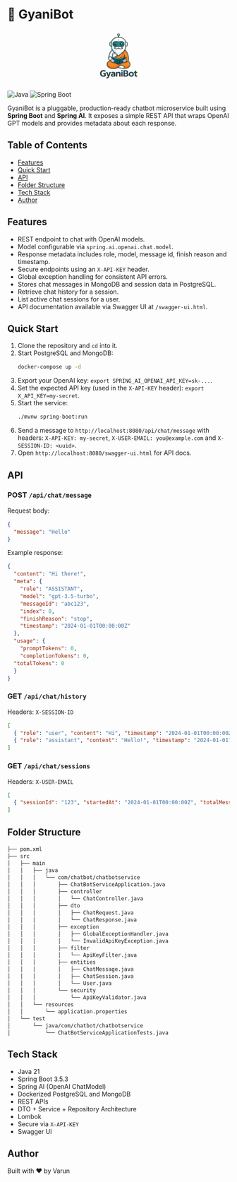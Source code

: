 # 🤖 GyaniBot
<!-- Logo -->
<p align="center">
  <img src="https://raw.githubusercontent.com/varuncns/varuncns/main/gyaniBot.png" alt="Logo" width="120" />
</p>

![Java](https://img.shields.io/badge/Java-21-blue?logo=java)
![Spring Boot](https://img.shields.io/badge/SpringBoot-3.2.x-brightgreen?logo=spring)

GyaniBot is a pluggable, production-ready chatbot microservice built using **Spring Boot** and **Spring AI**. It exposes a simple REST API that wraps OpenAI GPT models and provides metadata about each response.

## Table of Contents
- [Features](#features)
- [Quick Start](#quick-start)
- [API](#api)
- [Folder Structure](#folder-structure)
- [Tech Stack](#tech-stack)
- [Author](#author)

## Features
- REST endpoint to chat with OpenAI models.
- Model configurable via `spring.ai.openai.chat.model`.
- Response metadata includes role, model, message id, finish reason and timestamp.
- Secure endpoints using an `X-API-KEY` header.
- Global exception handling for consistent API errors.
- Stores chat messages in MongoDB and session data in PostgreSQL.
- Retrieve chat history for a session.
- List active chat sessions for a user.
- API documentation available via Swagger UI at `/swagger-ui.html`.

## Quick Start
1. Clone the repository and `cd` into it.
2. Start PostgreSQL and MongoDB:
   ```bash
   docker-compose up -d
   ```
3. Export your OpenAI key: `export SPRING_AI_OPENAI_API_KEY=sk-...`.
4. Set the expected API key (used in the `X-API-KEY` header): `export X_API_KEY=my-secret`.
5. Start the service:
   ```bash
   ./mvnw spring-boot:run
   ```
6. Send a message to `http://localhost:8080/api/chat/message` with headers:
   `X-API-KEY: my-secret`, `X-USER-EMAIL: you@example.com` and `X-SESSION-ID: <uuid>`.
7. Open `http://localhost:8080/swagger-ui.html` for API docs.

## API
### POST `/api/chat/message`
Request body:
```json
{
  "message": "Hello"
}
```
Example response:
```json
{
  "content": "Hi there!",
  "meta": {
    "role": "ASSISTANT",
    "model": "gpt-3.5-turbo",
    "messageId": "abc123",
    "index": 0,
    "finishReason": "stop",
    "timestamp": "2024-01-01T00:00:00Z"
  },
  "usage": {
    "promptTokens": 0,
    "completionTokens": 0,
  "totalTokens": 0
  }
}
```

### GET `/api/chat/history`
Headers: `X-SESSION-ID`
```json
[
  { "role": "user", "content": "Hi", "timestamp": "2024-01-01T00:00:00Z" },
  { "role": "assistant", "content": "Hello!", "timestamp": "2024-01-01T00:00:01Z" }
]
```

### GET `/api/chat/sessions`
Headers: `X-USER-EMAIL`
```json
[
  { "sessionId": "123", "startedAt": "2024-01-01T00:00:00Z", "totalMessages": 2 }
]
```

## Folder Structure
```
├── pom.xml
├── src
│   ├── main
│   │   ├── java
│   │   │   └── com/chatbot/chatbotservice
│   │   │       ├── ChatBotServiceApplication.java
│   │   │       ├── controller
│   │   │       │   └── ChatController.java
│   │   │       ├── dto
│   │   │       │   ├── ChatRequest.java
│   │   │       │   └── ChatResponse.java
│   │   │       ├── exception
│   │   │       │   ├── GlobalExceptionHandler.java
│   │   │       │   └── InvalidApiKeyException.java
│   │   │       ├── filter
│   │   │       │   └── ApiKeyFilter.java
│   │   │       ├── entities
│   │   │       │   ├── ChatMessage.java
│   │   │       │   ├── ChatSession.java
│   │   │       │   └── User.java
│   │   │       └── security
│   │   │           └── ApiKeyValidator.java
│   │   └── resources
│   │       └── application.properties
│   └── test
│       └── java/com/chatbot/chatbotservice
│           └── ChatBotServiceApplicationTests.java
```

## Tech Stack
- Java 21
- Spring Boot 3.5.3
- Spring AI (OpenAI ChatModel)
- Dockerized PostgreSQL and MongoDB
- REST APIs
- DTO + Service + Repository Architecture
- Lombok
- Secure via `X-API-KEY`
- Swagger UI

## Author
Built with ❤️ by Varun

